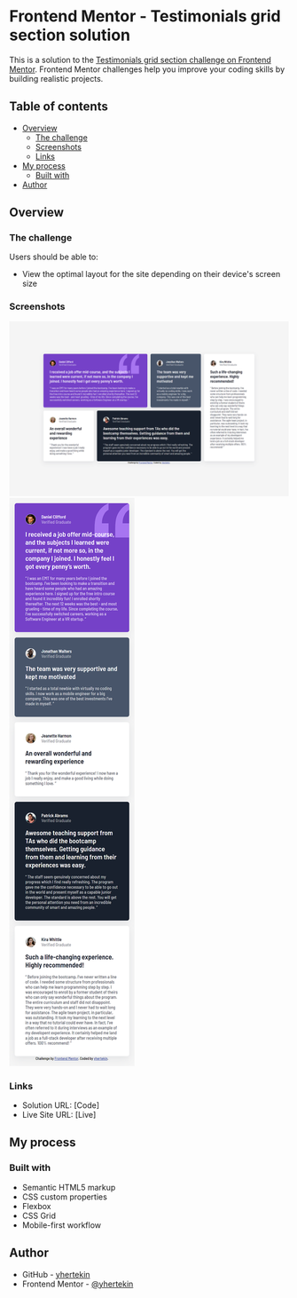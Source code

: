 # Frontend Mentor - Testimonials grid section solution

This is a solution to the [Testimonials grid section challenge on Frontend Mentor](https://www.frontendmentor.io/challenges/testimonials-grid-section-Nnw6J7Un7). Frontend Mentor challenges help you improve your coding skills by building realistic projects.

## Table of contents

-   [Overview](#overview)
    -   [The challenge](#the-challenge)
    -   [Screenshots](#screenshot)
    -   [Links](#links)
-   [My process](#my-process)
    -   [Built with](#built-with)
-   [Author](#author)

## Overview

### The challenge

Users should be able to:

-   View the optimal layout for the site depending on their device's screen size

### Screenshots

![](./screenshots/desktop.png)
![](./screenshots/mobile.png)

### Links

-   Solution URL: [Code]
-   Live Site URL: [Live]

## My process

### Built with

-   Semantic HTML5 markup
-   CSS custom properties
-   Flexbox
-   CSS Grid
-   Mobile-first workflow

## Author

-   GitHub - [yhertekin](https://github.com/yhertekin)
-   Frontend Mentor - [@yhertekin](https://www.frontendmentor.io/profile/yhertekin)
